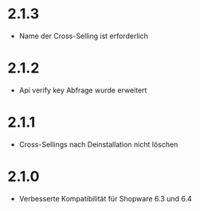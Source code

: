 # 2.1.3
- Name der Cross-Selling ist erforderlich

# 2.1.2
- Api verify key Abfrage wurde erweitert

# 2.1.1
- Cross-Sellings nach Deinstallation nicht löschen

# 2.1.0
- Verbesserte Kompatibilität für Shopware 6.3 und 6.4
